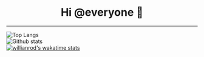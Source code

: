 <h1 align="center">Hi @everyone 👋</h1>

---  
![Top Langs](https://github-readme-stats.vercel.app/api/top-langs/?username=Zeldown&show_icons=true&theme=radical&count_private=true)
<br>
![Github stats](https://github-readme-stats.vercel.app/api?username=Zeldown&show_icons=true&theme=radical&count_private=true)
<br>
[![willianrod's wakatime stats](https://github-readme-stats.vercel.app/api/wakatime?username=Zeldown&show_icons=true&theme=radical)](https://github.com/anuraghazra/github-readme-stats)
